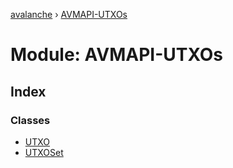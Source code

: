 [avalanche](../README.md) › [AVMAPI-UTXOs](avmapi_utxos.md)

# Module: AVMAPI-UTXOs

## Index

### Classes

* [UTXO](../classes/avmapi_utxos.utxo.md)
* [UTXOSet](../classes/avmapi_utxos.utxoset.md)
